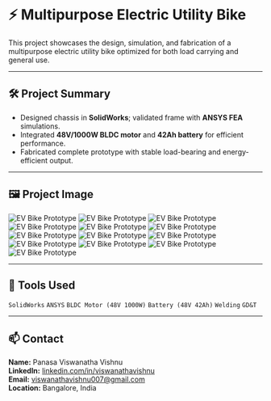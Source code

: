 # ⚡ Multipurpose Electric Utility Bike

This project showcases the design, simulation, and fabrication of a multipurpose electric utility bike optimized for both load carrying and general use.

---

## 🛠️ Project Summary

- Designed chassis in **SolidWorks**; validated frame with **ANSYS FEA** simulations.  
- Integrated **48V/1000W BLDC motor** and **42Ah battery** for efficient performance.  
- Fabricated complete prototype with stable load-bearing and energy-efficient output.

---

## 🖼️ Project Image

![EV Bike Prototype](ebike.jpg)
![EV Bike Prototype](1.jpg)
![EV Bike Prototype](2.jpg)
![EV Bike Prototype](3.jpg)
![EV Bike Prototype](4.jpg)
![EV Bike Prototype](5.jpg)
![EV Bike Prototype](6.jpg)
![EV Bike Prototype](7.jpg)
![EV Bike Prototype](8.jpg)
![EV Bike Prototype](9.jpg)
![EV Bike Prototype](10.jpg)
![EV Bike Prototype](11.jpg)
![EV Bike Prototype](12.jpg)

---

## 🔧 Tools Used

`SolidWorks` `ANSYS` `BLDC Motor (48V 1000W)` `Battery (48V 42Ah)` `Welding` `GD&T`

---

## 📫 Contact

**Name:** Panasa Viswanatha Vishnu  
**LinkedIn:** [linkedin.com/in/viswanathavishnu](https://www.linkedin.com/in/viswanathavishnu)  
**Email:** viswanathavishnu007@gmail.com  
**Location:** Bangalore, India

